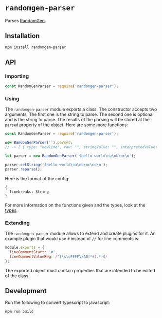 # `randomgen-parser`

Parses [RandomGen](http://orteil.dashnet.org/randomgen/).

## Installation

```sh
npm install randomgen-parser
```

## API

### Importing

```js
const RandomGenParser = require('randomgen-parser');
```

### Using

The `randomgen-parser` module exports a class. The constructor accepts two arguments. The first one is the string to parse. The second one is optional and is the string to parse. The results of the parsing will be stored at the `parsed` property of the object. Here are some more functions:

```js
const RandomGenParser = require('randomgen-parser');

new RandomGenParser('').parsed;
// -> [ { type: "newline", raw: "", stringValue: "", interpretedValue: "", pos: { line: 1, column: 0 }, afterLinebreak: null } ]

let parser = new RandomGenParser('$hello world\na\nb\nc\n');

parser.setString('$hello world\na\nb\nc\nd\n');
parser.reparse();
```

Here is the format of the config:

```json5
{
  linebreaks: String
}
```

For more information on the functions given and the types, look at the [types](index.d.ts).

### Extending

The `randomgen-parser` module allows to extend and create plugins for it. An example plugin that would use `#` instead of `//` for line comments is:

```js
module.exports = {
  lineCommentStart: '#',
  lineCommentValueReg: /^[\s\uFEFF\xA0]*#(.*)$/
};
```

The exported object must contain properties that are intended to be edited of the class.

## Development

Run the following to convert typescript to javascript:

```sh
npm run build
```
